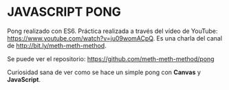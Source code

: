 # JAVASCRIPT PONG
Pong realizado con ES6. Práctica realizada a través del vídeo de YouTube: https://www.youtube.com/watch?v=ju09womACpQ. Es una charla del canal de http://bit.ly/meth-meth-method.

Se puede ver el repositorio: https://github.com/meth-meth-method/pong

Curiosidad sana de ver como se hace un simple pong con **Canvas** y **JavaScript**.